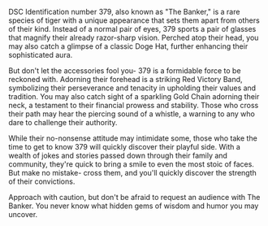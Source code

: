 DSC Identification number 379, also known as "The Banker," is a rare species of tiger with a unique appearance that sets them apart from others of their kind. Instead of a normal pair of eyes, 379 sports a pair of glasses that magnify their already razor-sharp vision. Perched atop their head, you may also catch a glimpse of a classic Doge Hat, further enhancing their sophisticated aura. 

But don't let the accessories fool you- 379 is a formidable force to be reckoned with. Adorning their forehead is a striking Red Victory Band, symbolizing their perseverance and tenacity in upholding their values and tradition. You may also catch sight of a sparkling Gold Chain adorning their neck, a testament to their financial prowess and stability. Those who cross their path may hear the piercing sound of a whistle, a warning to any who dare to challenge their authority. 

While their no-nonsense attitude may intimidate some, those who take the time to get to know 379 will quickly discover their playful side. With a wealth of jokes and stories passed down through their family and community, they're quick to bring a smile to even the most stoic of faces. But make no mistake- cross them, and you'll quickly discover the strength of their convictions. 

Approach with caution, but don't be afraid to request an audience with The Banker. You never know what hidden gems of wisdom and humor you may uncover.